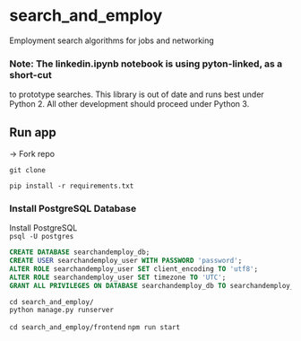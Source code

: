# search_and_employ
Employment search algorithms for jobs and networking

### **Note:** The linkedin.ipynb notebook is using pyton-linked, as a short-cut
to prototype searches. This library is out of date and runs best under Python 2.
All other development should proceed under Python 3.

## Run app
-> Fork repo

`git clone`

`pip install -r requirements.txt`

### Install PostgreSQL Database
Install PostgreSQL  
`psql -U postgres`  
```SQL
CREATE DATABASE searchandemploy_db;  
CREATE USER searchandemploy_user WITH PASSWORD 'password';  
ALTER ROLE searchandemploy_user SET client_encoding TO 'utf8';  
ALTER ROLE searchandemploy_user SET timezone TO 'UTC';  
GRANT ALL PRIVILEGES ON DATABASE searchandemploy_db TO searchandemploy_user;  
```

`cd search_and_employ/`  
`python manage.py runserver`

`cd search_and_employ/frontend`
`npm run start`  
